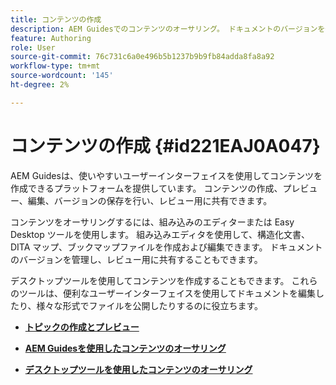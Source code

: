 ```yaml
---
title: コンテンツの作成
description: AEM Guidesでのコンテンツのオーサリング。 ドキュメントのバージョンを作成、プレビュー、編集、保存し、レビュー用に共有する方法について説明します。
feature: Authoring
role: User
source-git-commit: 76c731c6a0e496b5b1237b9b9fb84adda8fa8a92
workflow-type: tm+mt
source-wordcount: '145'
ht-degree: 2%

---
```


# コンテンツの作成 {#id221EAJ0A047}

AEM Guidesは、使いやすいユーザーインターフェイスを使用してコンテンツを作成できるプラットフォームを提供しています。 コンテンツの作成、プレビュー、編集、バージョンの保存を行い、レビュー用に共有できます。

コンテンツをオーサリングするには、組み込みのエディターまたは Easy Desktop ツールを使用します。 組み込みエディタを使用して、構造化文書、DITA マップ、ブックマップファイルを作成および編集できます。 ドキュメントのバージョンを管理し、レビュー用に共有することもできます。

デスクトップツールを使用してコンテンツを作成することもできます。 これらのツールは、便利なユーザーインターフェイスを使用してドキュメントを編集したり、様々な形式でファイルを公開したりするのに役立ちます。

- **[トピックの作成とプレビュー](create-preview-topics.md)**

- **[AEM Guidesを使用したコンテンツのオーサリング](authoring-content-xml-doc.md)**

- **[デスクトップツールを使用したコンテンツのオーサリング](author-desktop-tools.md)**

